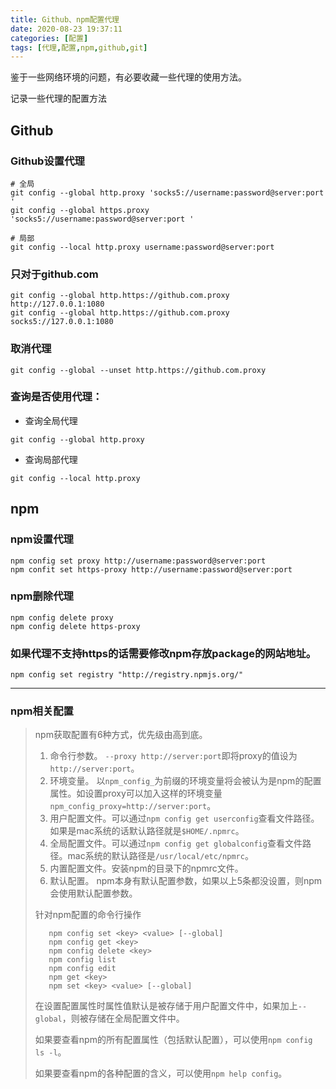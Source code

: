 ```yaml
---
title: Github、npm配置代理
date: 2020-08-23 19:37:11
categories: [配置]
tags: [代理,配置,npm,github,git]
---
```


鉴于一些网络环境的问题，有必要收藏一些代理的使用方法。

记录一些代理的配置方法

<!--more-->

## Github

### Github设置代理

```shell
# 全局
git config --global http.proxy 'socks5://username:password@server:port '
git config --global https.proxy 'socks5://username:password@server:port '

# 局部
git config --local http.proxy username:password@server:port
```

### 只对于github.com


```shell
git config --global http.https://github.com.proxy http://127.0.0.1:1080
git config --global http.https://github.com.proxy socks5://127.0.0.1:1080
```

### 取消代理

```shell
git config --global --unset http.https://github.com.proxy
```

### 查询是否使用代理：

- 查询全局代理

```shell
git config --global http.proxy
```

- 查询局部代理

```shell
git config --local http.proxy
```

## npm

### npm设置代理

```shell
npm config set proxy http://username:password@server:port 
npm confit set https-proxy http://username:password@server:port
```

### npm删除代理

```shell
npm config delete proxy
npm config delete https-proxy
```

### 如果代理不支持https的话需要修改npm存放package的网站地址。

```shell
npm config set registry "http://registry.npmjs.org/"
```



---

### npm相关配置

> npm获取配置有6种方式，优先级由高到底。
>
> 1. 命令行参数。 `--proxy http://server:port`即将proxy的值设为`http://server:port`。
> 2. 环境变量。 以`npm_config_`为前缀的环境变量将会被认为是npm的配置属性。如设置proxy可以加入这样的环境变量`npm_config_proxy=http://server:port`。
> 3. 用户配置文件。可以通过`npm config get userconfig`查看文件路径。如果是mac系统的话默认路径就是`$HOME/.npmrc`。
> 4. 全局配置文件。可以通过`npm config get globalconfig`查看文件路径。mac系统的默认路径是`/usr/local/etc/npmrc`。
> 5. 内置配置文件。安装npm的目录下的npmrc文件。
> 6. 默认配置。 npm本身有默认配置参数，如果以上5条都没设置，则npm会使用默认配置参数。
>
> 针对npm配置的命令行操作
>
> ```
>    npm config set <key> <value> [--global]
>    npm config get <key>
>    npm config delete <key>
>    npm config list
>    npm config edit
>    npm get <key>
>    npm set <key> <value> [--global]
> ```
>
> 在设置配置属性时属性值默认是被存储于用户配置文件中，如果加上`--global`，则被存储在全局配置文件中。
>
> 如果要查看npm的所有配置属性（包括默认配置），可以使用`npm config ls -l`。
>
> 如果要查看npm的各种配置的含义，可以使用`npm help config`。



